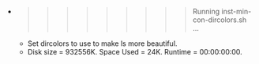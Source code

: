 * >>>>>>>>> Running inst-min-con-dircolors.sh ...
  * Set dircolors to use  to make ls more beautiful.
  * Disk size = 932556K. Space Used = 24K. Runtime = 00:00:00:00.
